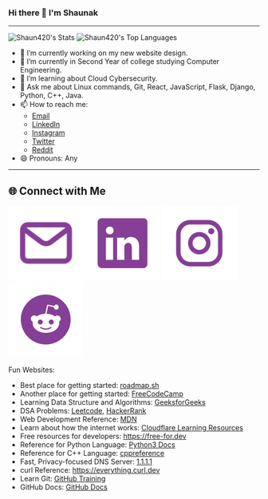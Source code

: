 ### Hi there 👋 I'm Shaunak
---
![Shaun420's Stats](https://github-readme-stats.vercel.app/api?username=Shaun420&theme=material-palenight&show_icons=true&hide_border=false&count_private=false)
![Shaun420's Top Languages](https://github-readme-stats.vercel.app/api/top-langs/?username=Shaun420&theme=material-palenight&show_icons=true&hide_border=false&layout=compact)

- 🔭 I’m currently working on my new website design.
- 🌱 I’m currently in Second Year of college studying Computer Engineering.
- 🤔 I’m learning about Cloud Cybersecurity.
- 💬 Ask me about Linux commands, Git, React, JavaScript, Flask, Django, Python, C++, Java.
- 📫 How to reach me:
  - [Email](mailto:hawaldarshaunak@gmail.com)
  - [LinkedIn](https://www.linkedin.com/in/shaunakhawaldar)
  - [Instagram](https://www.instagram.com/shaunakhawaldar)
  - [Twitter](https://twitter.com/Shaun4201)
  - [Reddit](https://www.reddit.com/user/dB_420)
- 😄 Pronouns: Any
---
## 🌐 Connect with Me  
[![Email](email.png)](mailto:hawaldarshaunak@gmail.com)
[![LinkedIn](linkedin.png)](https://www.linkedin.com/in/shaunakhawaldar)
[![Instagram](instagram-2.png)](https://www.instagram.com/shaunakhawaldar)
[![Reddit](reddit.png)](https://www.reddit.com/user/dB_420)

Fun Websites:
- Best place for getting started: [roadmap.sh](https://roadmap.sh/get-started)
- Another place for getting started: [FreeCodeCamp](https://www.freecodecamp.org/learn)
- Learning Data Structure and Algorithms: [GeeksforGeeks](https://www.geeksforgeeks.org/learn-data-structures-and-algorithms-dsa-tutorial)
- DSA Problems: [Leetcode](https://leetcode.com), [HackerRank](https://www.hackerrank.com/domains/algorithms)
- Web Development Reference: [MDN](https://developer.mozilla.org/en-US/docs/Web)
- Learn about how the internet works: [Cloudflare Learning Resources](https://www.cloudflare.com/learning)
- Free resources for developers: https://free-for.dev
- Reference for Python Language: [Python3 Docs](https://docs.python.org/3)
- Reference for C++ Language: [cppreference](https://en.cppreference.com/w/cpp)
- Fast, Privacy-focused DNS Server: [1.1.1.1](https://1.1.1.1)
- curl Reference: https://everything.curl.dev
- Learn Git: [GitHub Training](https://githubtraining.github.io/training-manual/#/01_getting_ready_for_class)
- GitHub Docs: [GitHub Docs](https://docs.github.com/en/get-started/using-git)
